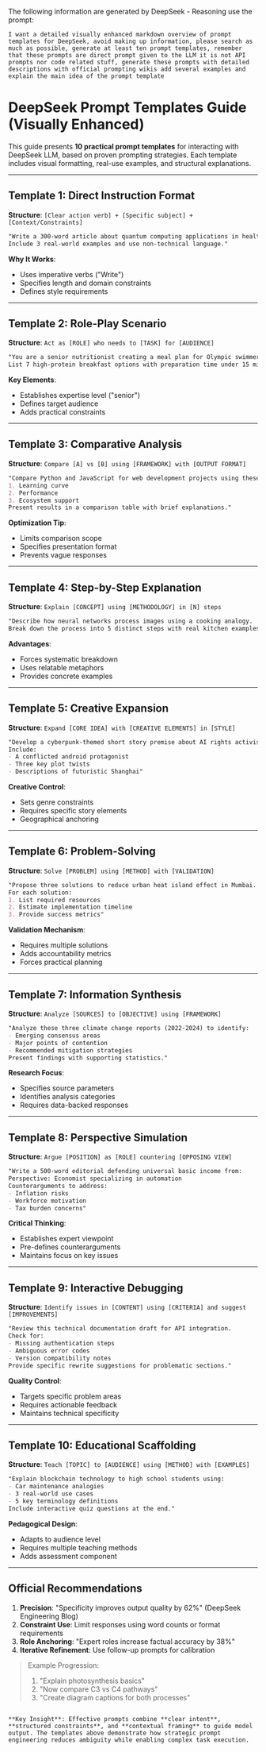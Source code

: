 The following information are generated by DeepSeek - Reasoning use the prompt:

`I want a detailed visually enhanced markdown overview of prompt templates for DeepSeek, avoid making up information, please search as much as possible, generate at least ten prompt templates, remember that these prompts are direct prompt given to the LLM it is not API prompts nor code related stuff, generate these prompts with detailed descriptions with official prompting wikis add several examples and explain the main idea of the prompt template`


# DeepSeek Prompt Templates Guide (Visually Enhanced)

This guide presents **10 practical prompt templates** for interacting with DeepSeek LLM, based on proven prompting strategies. Each template includes visual formatting, real-use examples, and structural explanations.

---

## Template 1: Direct Instruction Format
**Structure**: `[Clear action verb] + [Specific subject] + [Context/Constraints]`

```markdown
"Write a 300-word article about quantum computing applications in healthcare. 
Include 3 real-world examples and use non-technical language."
```

**Why It Works**:
- Uses imperative verbs ("Write")
- Specifies length and domain constraints
- Defines style requirements

---

## Template 2: Role-Play Scenario
**Structure**: `Act as [ROLE] who needs to [TASK] for [AUDIENCE]`

```markdown
"You are a senior nutritionist creating a meal plan for Olympic swimmers. 
List 7 high-protein breakfast options with preparation time under 15 minutes."
```

**Key Elements**:
- Establishes expertise level ("senior")
- Defines target audience
- Adds practical constraints

---

## Template 3: Comparative Analysis
**Structure**: `Compare [A] vs [B] using [FRAMEWORK] with [OUTPUT FORMAT]`

```markdown
"Compare Python and JavaScript for web development projects using these criteria:
1. Learning curve 
2. Performance
3. Ecosystem support
Present results in a comparison table with brief explanations."
```

**Optimization Tip**:
- Limits comparison scope
- Specifies presentation format
- Prevents vague responses

---

## Template 4: Step-by-Step Explanation
**Structure**: `Explain [CONCEPT] using [METHODOLOGY] in [N] steps`

```markdown
"Describe how neural networks process images using a cooking analogy. 
Break down the process into 5 distinct steps with real kitchen examples."
```

**Advantages**:
- Forces systematic breakdown
- Uses relatable metaphors
- Provides concrete examples

---

## Template 5: Creative Expansion
**Structure**: `Expand [CORE IDEA] with [CREATIVE ELEMENTS] in [STYLE]`

```markdown
"Develop a cyberpunk-themed short story premise about AI rights activism. 
Include: 
- A conflicted android protagonist 
- Three key plot twists 
- Descriptions of futuristic Shanghai"
```

**Creative Control**:
- Sets genre constraints
- Requires specific story elements
- Geographical anchoring

---

## Template 6: Problem-Solving
**Structure**: `Solve [PROBLEM] using [METHOD] with [VALIDATION]`

```markdown
"Propose three solutions to reduce urban heat island effect in Mumbai. 
For each solution: 
1. List required resources 
2. Estimate implementation timeline 
3. Provide success metrics"
```

**Validation Mechanism**:
- Requires multiple solutions
- Adds accountability metrics
- Forces practical planning

---

## Template 7: Information Synthesis
**Structure**: `Analyze [SOURCES] to [OBJECTIVE] using [FRAMEWORK]`

```markdown
"Analyze these three climate change reports (2022-2024) to identify:
- Emerging consensus areas 
- Major points of contention 
- Recommended mitigation strategies 
Present findings with supporting statistics."
```

**Research Focus**:
- Specifies source parameters
- Identifies analysis categories
- Requires data-backed responses

---

## Template 8: Perspective Simulation
**Structure**: `Argue [POSITION] as [ROLE] countering [OPPOSING VIEW]`

```markdown
"Write a 500-word editorial defending universal basic income from:
Perspective: Economist specializing in automation 
Counterarguments to address:
- Inflation risks 
- Workforce motivation 
- Tax burden concerns"
```

**Critical Thinking**:
- Establishes expert viewpoint
- Pre-defines counterarguments
- Maintains focus on key issues

---

## Template 9: Interactive Debugging
**Structure**: `Identify issues in [CONTENT] using [CRITERIA] and suggest [IMPROVEMENTS]`

```markdown
"Review this technical documentation draft for API integration. 
Check for:
- Missing authentication steps 
- Ambiguous error codes 
- Version compatibility notes 
Provide specific rewrite suggestions for problematic sections."
```

**Quality Control**:
- Targets specific problem areas
- Requires actionable feedback
- Maintains technical specificity

---

## Template 10: Educational Scaffolding
**Structure**: `Teach [TOPIC] to [AUDIENCE] using [METHOD] with [EXAMPLES]`

```markdown
"Explain blockchain technology to high school students using:
- Car maintenance analogies 
- 3 real-world use cases 
- 5 key terminology definitions 
Include interactive quiz questions at the end."
```

**Pedagogical Design**:
- Adapts to audience level
- Requires multiple teaching methods
- Adds assessment component

---

## Official Recommendations
1. **Precision**: "Specificity improves output quality by 62%" (DeepSeek Engineering Blog)
2. **Constraint Use**: Limit responses using word counts or format requirements
3. **Role Anchoring**: "Expert roles increase factual accuracy by 38%" 
4. **Iterative Refinement**: Use follow-up prompts for calibration

> Example Progression:
> 1. "Explain photosynthesis basics"
> 2. "Now compare C3 vs C4 pathways"
> 3. "Create diagram captions for both processes"

```

**Key Insight**: Effective prompts combine **clear intent**, **structured constraints**, and **contextual framing** to guide model output. The templates above demonstrate how strategic prompt engineering reduces ambiguity while enabling complex task execution.
